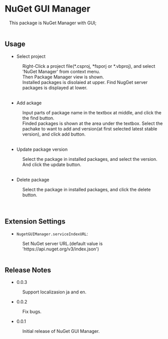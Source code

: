 # NuGet GUI Manager
<div style="padding-left:1em">
This package is NuGet Manager with GUI;
</div>
<br />

## Usage
<div style="padding-left:1em">

* Select project
<div style="padding-left:3em">
Right-Click a project file(*.csproj, *fsporj or *.vbproj), and select 'NuGet Manager' from context menu.<br />
Then Package Manager view is shown.<br />
Installed packages is disolaied at upper. Find NugGet server packages is displayed at lower.
</div>
<br />

* Add ackage
<div style="padding-left:3em">
Input parts of package name in the textbox at middle, and click the the find button.<br />
Finded packages is shown at the area under the textbox. Select the pachake to want to add and version(at first selected latest stable version), and click add button.
</div>
<br />

* Update package version
<div style="padding-left:3em">
Select the package in installed packages, and select the version. And click the update button.
</div>
<br />

* Delete package
<div style="padding-left:3em">
Select the package in installed packages, and click the delete button.
</div>
<br />
</div>
<br />

## Extension Settings
<div style="padding-left:1em">

* `NugetGUIManager.serviceIndexURL`:
<div style="padding-left:3em">
Set NuGet server URL.(default value is 'https://api.nuget.org/v3/index.json')
</div>

</div>
<br />

## Release Notes
<div style="padding-left:1em">

* 0.0.3
<div style="padding-left:3em">
Support localizasion ja and en.
</div>

* 0.0.2
<div style="padding-left:3em">
Fix bugs.
</div>

* 0.0.1
<div style="padding-left:3em">
Initial release of NuGet GUI Manager.
</div>

</div>
<br />